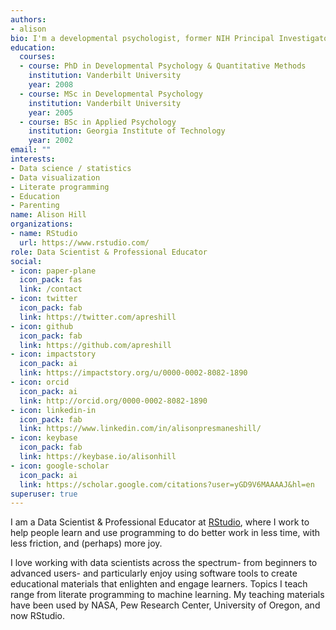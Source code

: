 ```yaml
---
authors:
- alison
bio: I'm a developmental psychologist, former NIH Principal Investigator, and autism researcher who loves programming.
education:
  courses:
  - course: PhD in Developmental Psychology & Quantitative Methods
    institution: Vanderbilt University
    year: 2008
  - course: MSc in Developmental Psychology
    institution: Vanderbilt University
    year: 2005
  - course: BSc in Applied Psychology
    institution: Georgia Institute of Technology
    year: 2002
email: ""
interests:
- Data science / statistics
- Data visualization
- Literate programming
- Education
- Parenting
name: Alison Hill
organizations:
- name: RStudio
  url: https://www.rstudio.com/
role: Data Scientist & Professional Educator
social:
- icon: paper-plane
  icon_pack: fas
  link: /contact
- icon: twitter
  icon_pack: fab
  link: https://twitter.com/apreshill
- icon: github
  icon_pack: fab
  link: https://github.com/apreshill
- icon: impactstory
  icon_pack: ai
  link: https://impactstory.org/u/0000-0002-8082-1890
- icon: orcid
  icon_pack: ai
  link: http://orcid.org/0000-0002-8082-1890
- icon: linkedin-in
  icon_pack: fab
  link: https://www.linkedin.com/in/alisonpresmaneshill/
- icon: keybase
  icon_pack: fab
  link: https://keybase.io/alisonhill
- icon: google-scholar
  icon_pack: ai
  link: https://scholar.google.com/citations?user=yGD9V6MAAAAJ&hl=en
superuser: true
---
```


I am a Data Scientist & Professional Educator at [RStudio](https://rstudio.com), where I work to help people learn and use programming to do better work in less time, with less friction, and (perhaps) more joy. 

I love working with data scientists across the spectrum- from beginners to advanced users- and particularly enjoy using software tools to create educational materials that enlighten and engage learners. Topics I teach range from literate programming to machine learning. My teaching materials have been used by NASA, Pew Research Center, University of Oregon, and now RStudio.
